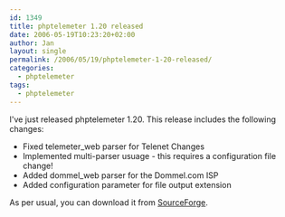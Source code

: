 ```yaml
---
id: 1349
title: phptelemeter 1.20 released
date: 2006-05-19T10:23:20+02:00
author: Jan
layout: single
permalink: /2006/05/19/phptelemeter-1-20-released/
categories:
  - phptelemeter
tags:
  - phptelemeter
---
```

I've just released phptelemeter 1.20. This release includes the following changes:

  * Fixed telemeter_web parser for Telenet Changes
  * Implemented multi-parser usuage - this requires a configuration file change!
  * Added dommel_web parser for the Dommel.com ISP
  * Added configuration parameter for file output extension

As per usual, you can download it from [SourceForge](http://sourceforge.net/projects/phptelemeter).